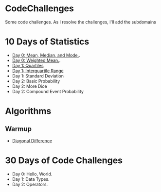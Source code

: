# CodeChallenges
Some code challenges. As I resolve the challenges, I'll add the subdomains

# 10 Days of Statistics
  - [Day 0: Mean, Median, and Mode.](https://github.com/akliemke/CodeChallenges/tree/master/10DaysOfStatistics/10DaysOfStatistics_day0_mean_mode_median).
  - [Day 0: Weighted Mean.](https://github.com/akliemke/CodeChallenges/tree/master/10DaysOfStatistics/10DaysOfStatistics_day0_weighted_mean).
  - [Day 1: Quartiles](https://github.com/akliemke/CodeChallenges/blob/master/10DaysOfStatistics/10DaysOfStatistics_day1_quartiles/quartiles.py)
  - [Day 1: Interquartile Range]()
  - Day 1: Standard Deviation
  - Day 2: Basic Probability
  - Day 2: More Dice
  - Day 2: Compound Event Probability
  
# Algorithms

## Warmup
  - [Diagonal Difference](https://github.com/akliemke/CodeChallenges/blob/master/Algorithms/Warmup/diagonal_difference.py)

# 30 Days of Code Challenges
  - Day 0: Hello, World.
  - Day 1: Data Types.
  - Day 2: Operators.
